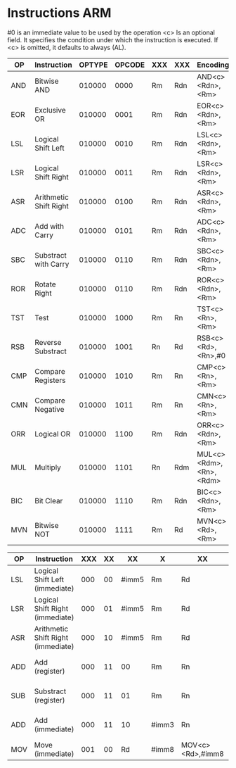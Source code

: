 # Instructions ARM

\#0 is an immediate value to be used by the operation
\<c\> Is an optional field. It specifies the condition under which the instruction is executed. If \<c\> is omitted, it defaults to always (AL).

|OP |Instruction			|OPTYPE|OPCODE	|XXX|XXX|Encoding						|
|---|-----------------------|------|--------|---|---|-------------------------------|
|AND|Bitwise AND			|010000|0000	|Rm |Rdn|AND\<c\> \<Rdn\>,\<Rm\>		|
|EOR|Exclusive OR			|010000|0001	|Rm |Rdn|EOR\<c\> \<Rdn\>,\<Rm\>		|
|LSL|Logical Shift Left		|010000|0010	|Rm |Rdn|LSL\<c\> \<Rdn\>,\<Rm\>		|
|LSR|Logical Shift Right	|010000|0011	|Rm |Rdn|LSR\<c\> \<Rdn\>,\<Rm\>		|
|ASR|Arithmetic Shift Right	|010000|0100	|Rm |Rdn|ASR\<c\> \<Rdn\>,\<Rm\>		|
|ADC|Add with Carry			|010000|0101	|Rm |Rdn|ADC\<c\> \<Rdn\>,\<Rm\>		|
|SBC|Substract with Carry	|010000|0110	|Rm |Rdn|SBC\<c\> \<Rdn\>,\<Rm\>		|
|ROR|Rotate Right			|010000|0110	|Rm |Rdn|ROR\<c\> \<Rdn\>,\<Rm\>		|
|TST|Test					|010000|1000	|Rm |Rn |TST\<c\> \<Rn\>,\<Rm\>			|
|RSB|Reverse Substract		|010000|1001	|Rn |Rd |RSB\<c\> \<Rd\>,\<Rn\>,\#0		|
|CMP|Compare Registers		|010000|1010	|Rm |Rn |CMP\<c\> \<Rn\>,\<Rm\>			|
|CMN|Compare Negative		|010000|1011	|Rm |Rn |CMN\<c\> \<Rn\>,\<Rm\>			|
|ORR|Logical OR				|010000|1100	|Rm |Rdn|ORR\<c\> \<Rdn\>,\<Rm\>		|
|MUL|Multiply				|010000|1101	|Rn |Rdm|MUL\<c\> \<Rdm\>,\<Rn\>,\<Rdm\>|
|BIC|Bit Clear				|010000|1110	|Rm |Rdn|BIC\<c\> \<Rdn\>,\<Rm\>		|
|MVN|Bitwise NOT			|010000|1111	|Rm |Rd |MVN\<c\> \<Rd\>,\<Rm\>			|

|OP |Instruction						|XXX|XX|XX|X|XX		|XXX|XXX|Encoding						|
|---|-----------------------------------|---|--|--|-|-------|---|---|-------------------------------|
|LSL|Logical Shift Left (immediate)		|000|00|\#imm5		|Rm |Rd |LSL\<c\> \<Rd\>,\<Rm\>,\#imm5	|
|LSR|Logical Shift Right (immediate)	|000|01|\#imm5		|Rm |Rd |LSR\<c\> \<Rd\>,\<Rm\>,\#imm5	|
|ASR|Arithmetic Shift Right (immediate)	|000|10|\#imm5		|Rm |Rd |ASR\<c\> \<Rd\>,\<Rm\>,\#imm5	|
|ADD|Add (register)						|000|11|00|Rm		|Rn |Rd |ADD\<c\> \<Rd\>,\<Rn\>,\<Rm\>	|
|SUB|Substract (register)				|000|11|01|Rm		|Rn |Rd |SUB\<c\> \<Rd\>,\<Rn\>,\<Rm\>	|
|ADD|Add (immediate)					|000|11|10|\#imm3	|Rn |Rd |ADD\<c\> \<Rd\>,\<Rn\>,\#imm3	|
|MOV|Move (immediate)					|001|00|Rd	|\#imm8			|MOV\<c\> \<Rd\>,\#imm8			|